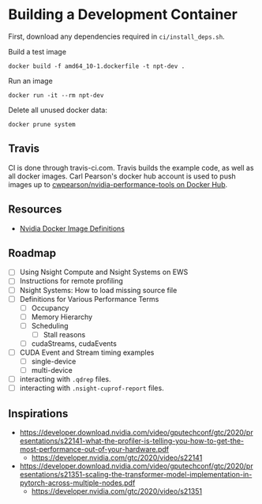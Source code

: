 # Building a Development Container

First, download any dependencies required in `ci/install_deps.sh`.

Build a test image
```
docker build -f amd64_10-1.dockerfile -t npt-dev .
```

Run an image
```
docker run -it --rm npt-dev
```

Delete all unused docker data:
```
docker prune system
```

## Travis

CI is done through travis-ci.com.
Travis builds the example code, as well as all docker images.
Carl Pearson's docker hub account is used to push images up to [cwpearson/nvidia-performance-tools on Docker Hub](https://hub.docker.com/repository/docker/cwpearson/nvidia-performance-tools).

## Resources

* [Nvidia Docker Image Definitions](https://gitlab.com/nvidia/container-images/cuda/)

## Roadmap

* [ ] Using Nsight Compute and Nsight Systems on EWS
* [ ] Instructions for remote profiling
* [ ] Nsight Systems: How to load missing source file
* [ ] Definitions for Various Performance Terms
  * [ ] Occupancy
  * [ ] Memory Hierarchy
  * [ ] Scheduling
    * [ ] Stall reasons
  * [ ] cudaStreams, cudaEvents
* [ ] CUDA Event and Stream timing examples
  * [ ] single-device
  * [ ] multi-device
* [ ] interacting with `.qdrep` files.
* [ ] interacting with `.nsight-cuprof-report` files.

## Inspirations

* https://developer.download.nvidia.com/video/gputechconf/gtc/2020/presentations/s22141-what-the-profiler-is-telling-you-how-to-get-the-most-performance-out-of-your-hardware.pdf
  * https://developer.nvidia.com/gtc/2020/video/s22141
* https://developer.download.nvidia.com/video/gputechconf/gtc/2020/presentations/s21351-scaling-the-transformer-model-implementation-in-pytorch-across-multiple-nodes.pdf
  * https://developer.nvidia.com/gtc/2020/video/s21351